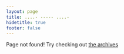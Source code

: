```yaml
---
layout: page
title: ....- ----- ....-
hidetitle: true
footer: false
---
```


Page not found! Try checking out [the archives](blog/archives "blog.kitchen.io archives")
